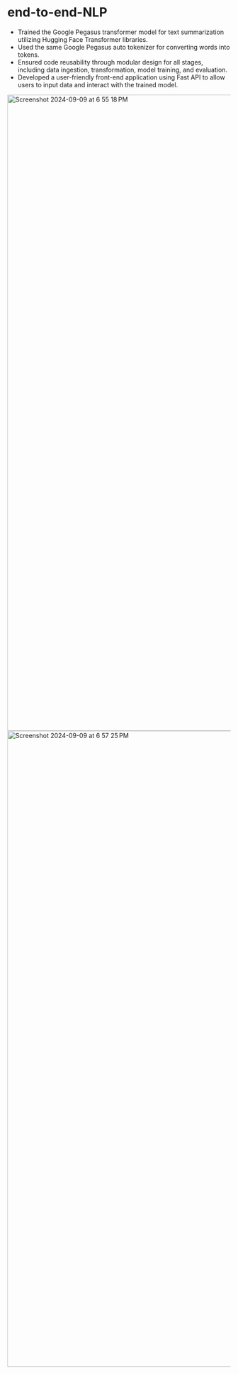 # end-to-end-NLP

- Trained the Google Pegasus transformer model for text summarization utilizing Hugging Face Transformer libraries.
- Used the same Google Pegasus auto tokenizer for converting words into tokens.
- Ensured code reusability through modular design for all stages, including data ingestion, transformation, model training, and evaluation.
- Developed a user-friendly front-end application using Fast API to allow users to input data and interact with the trained model.

<img width="1434" alt="Screenshot 2024-09-09 at 6 55 18 PM" src="https://github.com/user-attachments/assets/1d1ec7bb-a1e9-48bb-8a90-788c484e9731">

<img width="1434" alt="Screenshot 2024-09-09 at 6 57 25 PM" src="https://github.com/user-attachments/assets/da0d0de5-5f31-4827-a1bb-cd84d2c09b4a">
